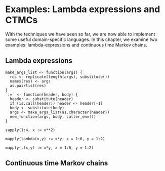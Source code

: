 # Examples: Lambda expressions and CTMCs

With the techniques we have seen so far, we are now able to implement some useful domain-specific languages. In this chapter, we examine two examples: lambda-expressions and continuous time Markov chains.

## Lambda expressions

```{r}
make_args_list <- function(args) {
  res <- replicate(length(args), substitute())
  names(res) <- args
  as.pairlist(res)
}
`:=` <- function(header, body) {
  header <- substitute(header)
  if (is.call(header)) header <- header[-1]
  body <- substitute(body)
  args <- make_args_list(as.character(header))
  new_function(args, body, caller_env())
} 
```

```{r}
sapply(1:4, x := x**2)
```

```{r}
mapply(lambda(x,y) := x*y, x = 1:6, y = 1:2)
```

```{r}
mapply(.(x,y) := x*y, x = 1:6, y = 1:2)
```




## Continuous time Markov chains